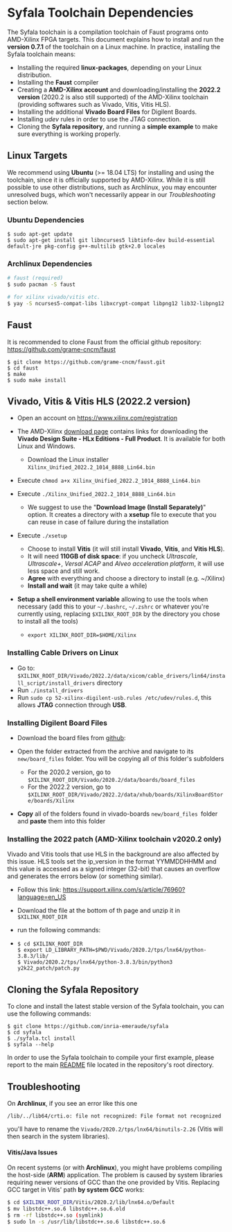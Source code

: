 # Syfala Toolchain Dependencies

The Syfala toolchain is a compilation toolchain of Faust programs onto AMD-Xilinx FPGA targets. This document explains how to install and run the **version 0.7.1** of the toolchain  on a Linux machine. In practice, installing the Syfala toolchain means:

- Installing the required **linux-packages**, depending on your Linux distribution.
- Installing the **Faust** compiler
- Creating a **AMD-Xilinx account** and downloading/installing the **2022.2 version** (2020.2 is also still supported) of the AMD-Xilinx toolchain (providing softwares such as Vivado, Vitis, Vitis HLS).
- Installing the additional **Vivado Board Files** for Digilent Boards.
- Installing *udev* rules in order to use the JTAG connection.
- Cloning the **Syfala repository**, and running a **simple example** to make sure everything is working properly.

## Linux Targets

We recommend using **Ubuntu** (>= 18.04 LTS) for installing and using the toolchain, since it is officially supported by AMD-Xilinx. While it is still possible to use other distributions, such as Archlinux, you may encounter unresolved bugs, which won't necessarily appear in our *Troubleshooting* section below. 

### Ubuntu Dependencies

```shell
$ sudo apt-get update 
$ sudo apt-get install git libncurses5 libtinfo-dev build-essential default-jre pkg-config g++-multilib gtk+2.0 locales
```

### Archlinux Dependencies

```bash
# faust (required)
$ sudo pacman -S faust

# for xilinx vivado/vitis etc.
$ yay -S ncurses5-compat-libs libxcrypt-compat libpng12 lib32-libpng12 xorg-xlsclients gtk2
```

## Faust

It is recommended to clone Faust from the official github repository: https://github.com/grame-cncm/faust

```shell
$ git clone https://github.com/grame-cncm/faust.git 
$ cd faust
$ make
$ sudo make install
```

## Vivado, Vitis & Vitis HLS (2022.2 version)

- Open an account on https://www.xilinx.com/registration
- The AMD-Xilinx [download page](https://www.xilinx.com/support/download.html) contains links for downloading the **Vivado Design Suite - HLx Editions - Full Product**. It is available for both Linux and Windows. 
  - Download the Linux installer `Xilinx_Unified_2022.2_1014_8888_Lin64.bin`

- Execute `chmod a+x Xilinx_Unified_2022.2_1014_8888_Lin64.bin`

- Execute `./Xilinx_Unified_2022.2_1014_8888_Lin64.bin`

  - We suggest to use the "**Download Image (Install Separately)**" option. It creates a directory with a **xsetup** file to execute that you can reuse in case of failure during the installation

- Execute `./xsetup`

  -  Choose to install **Vitis** (it will still install **Vivado**, **Vitis**, and **Vitis HLS**). 
  - It will need **110GB of disk space**: if you uncheck *Ultrascale*, *Ultrascale+*, *Versal ACAP* and *Alveo acceleration platform*, it will use less space and still work.
  - **Agree** with everything and choose a directory to install (e.g. ~/Xilinx)
  - **Install and wait** (it may take quite a while)

- **Setup a shell environment variable** allowing to use the tools when necessary (add this to your `~/.bashrc`, `~/.zshrc` or whatever you're currently using, replacing `$XILINX_ROOT_DIR` by the directory you chose to install all the tools)

  - ```shell
    export XILINX_ROOT_DIR=$HOME/Xilinx
    ```

### Installing Cable Drivers on Linux

-  Go to: `$XILINX_ROOT_DIR/Vivado/2022.2/data/xicom/cable_drivers/lin64/install_script/install_drivers` directory
- Run `./install_drivers`
- Run `sudo cp 52-xilinx-digilent-usb.rules /etc/udev/rules.d`, this allows **JTAG** connection through **USB**.

### Installing Digilent Board Files

- Download the board files from [github](https://github.com/Digilent/vivado-boards/archive/master.zip?_ga=2.76732885.1953828090.1655988025-1125947215.1655988024):
- Open the folder extracted from the archive and navigate to its `new/board_files` folder. You will be copying all of this folder's subfolders
  - For the 2020.2 version, go to `$XILINX_ROOT_DIR/Vivado/2020.2/data/boards/board_files`
  - For the 2022.2 version, go to `$XILINX_ROOT_DIR/Vivado/2022.2/data/xhub/boards/XilinxBoardStore/boards/Xilinx`

- **Copy** all of the folders found in vivado-boards `new/board_files `folder and **paste** them into this folder

### Installing the 2022 patch (AMD-Xilinx toolchain v2020.2 only)

Vivado and Vitis tools that use HLS in the background are also affected by this issue. HLS tools set the ip_version in the format YYMMDDHHMM and this value is accessed as a signed integer (32-bit) that causes an overflow and generates the errors below (or something similar).

- Follow this link: https://support.xilinx.com/s/article/76960?language=en_US

- Download the file at the bottom of th page and unzip it in `$XILINX_ROOT_DIR`

- run the following commands: 

- ```shell
  $ cd $XILINX_ROOT_DIR
  $ export LD_LIBRARY_PATH=$PWD/Vivado/2020.2/tps/lnx64/python-3.8.3/lib/
  $ Vivado/2020.2/tps/lnx64/python-3.8.3/bin/python3 y2k22_patch/patch.py
  ```

## Cloning the Syfala Repository

To clone and install the latest stable version of the Syfala toolchain, you can use the following commands:

```shell
$ git clone https://github.com/inria-emeraude/syfala 
$ cd syfala
$ ./syfala.tcl install
$ syfala --help
```

In order to use the Syfala toolchain to compile your first example, please report to the main [README](https://github.com/inria-emeraude/syfala/blob/main/README.md) file located in the repository's root directory.

## Troubleshooting

On **Archlinux**, if you see an error like this one 

```
/lib/../lib64/crti.o: file not recognized: File format not recognized
```

you'll have to rename the `Vivado/2020.2/tps/lnx64/binutils-2.26` (Vitis will then search in the system libraries).

#### Vitis/Java Issues

On recent systems (or with **Archlinux**), you might have problems compiling the host-side (**ARM**) application. The problem is caused by system libraries requiring newer versions of GCC than the one provided by Vitis. Replacing GCC target in Vitis' path **by system GCC** works:

```bash
$ cd $XILINX_ROOT_DIR/Vitis/2020.2/lib/lnx64.o/Default
$ mv libstdc++.so.6 libstdc++.so.6.old
$ rm -rf libstdc++.so (symlink)
$ sudo ln -s /usr/lib/libstdc++.so.6 libstdc++.so.6
```
